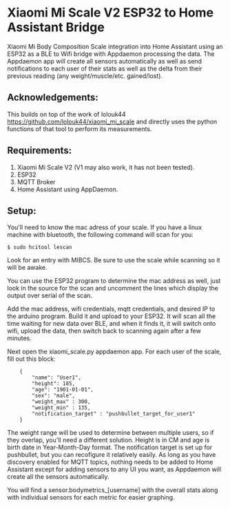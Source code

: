 # Xiaomi Mi Scale V2 ESP32 to Home Assistant Bridge
Xiaomi Mi Body Composition Scale integration into Home Assistant using an ESP32 as a BLE to Wifi bridge with Appdaemon processing the data.
The Appdaemon app will create all sensors automatically as well as send notifications to each user of their stats as well as the delta from their previous reading (any weight/muscle/etc. gained/lost).

## Acknowledgements: 
This builds on top of the work of lolouk44 https://github.com/lolouk44/xiaomi_mi_scale and directly uses the python functions of that tool to perform its measurements.

## Requirements:
1. Xiaomi Mi Scale V2 (V1 may also work, it has not been tested).
2. ESP32
3. MQTT Broker
4. Home Assistant using AppDaemon.

## Setup:
You'll need to know the mac adress of your scale.  If you have a linux machine with bluetooth, the following command will scan for you:
```
$ sudo hcitool lescan
```
Look for an entry with MIBCS.  Be sure to use the scale while scanning so it will be awake.

You can use the ESP32 program to determine the mac address as well, just look in the source for the scan and uncomment the lines which display the output over serial of the scan.

Add the mac address, wifi credentials, mqtt credentials, and desired IP to the arduino program.  Build it and upload to your ESP32.  It will scan all the time waiting for new data over BLE, and when it finds it, it will switch onto wifi, upload the data, then switch back to scanning again after a few minutes.

Next open the xiaomi_scale.py appdaemon app.
For each user of the scale, fill out this block:
```
    {
        "name": "User1",
        "height": 185,
        "age": "1901-01-01",
        "sex": "male",
        "weight_max" : 300,
        "weight_min" : 135,
        "notification_target" : "pushbullet_target_for_user1"
    }
```
The weight range will be used to determine between multiple users, so if they overlap, you'll need a different solution.
Height is in CM and age is birth date in Year-Month-Day format.
The notification target is set up for pushbullet, but you can recofigure it relatively easily.
As long as you have discovery enabled for MQTT topics, nothing needs to be added to Home Assistant except for adding sensors to any UI you want, as Appdaemon will create all the sensors automatically.

You will find a sensor.bodymetrics_[username] with the overall stats along with individual sensors for each metric for easier graphing.
